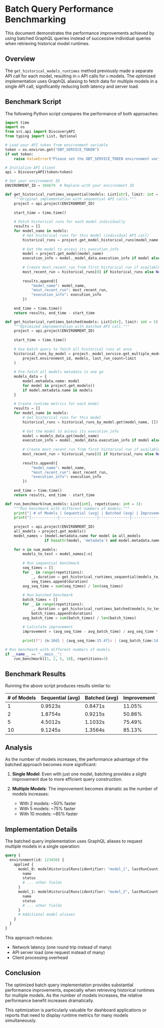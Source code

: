 # Batch Query Performance Benchmarking

This document demonstrates the performance improvements achieved by using batched GraphQL queries instead of successive individual queries when retrieving historical model runtimes.

## Overview

The `get_historical_models_runtimes` method previously made a separate API call for each model, resulting in `n` API calls for `n` models. The optimized implementation uses GraphQL aliasing to fetch data for multiple models in a single API call, significantly reducing both latency and server load.

## Benchmark Script

The following Python script compares the performance of both approaches:

```python
import time
import os
from src.api import DiscoveryAPI
from typing import List, Optional

# Load your API token from environment variable
token = os.environ.get("DBT_SERVICE_TOKEN")
if not token:
    raise ValueError("Please set the DBT_SERVICE_TOKEN environment variable")

# Initialize API client
api = DiscoveryAPI(token=token)

# Set your environment ID
ENVIRONMENT_ID = 304679  # Replace with your environment ID

def get_historical_runtimes_sequential(models: List[str], limit: int = 5):
    """Original implementation with sequential API calls."""
    project = api.project(ENVIRONMENT_ID)
    
    start_time = time.time()
    
    # Fetch historical runs for each model individually
    results = []
    for model_name in models:
        # Get historical runs for this model (individual API call)
        historical_runs = project.get_model_historical_runs(model_name, limit=limit)
        
        # Get the model to access its execution_info
        model = project.get_model(model_name)
        execution_info = model._model_data.execution_info if model else {}
        
        # Create most_recent_run from first historical run if available
        most_recent_run = historical_runs[0] if historical_runs else None
        
        results.append({
            "model_name": model_name,
            "most_recent_run": most_recent_run,
            "execution_info": execution_info
        })
    
    end_time = time.time()
    return results, end_time - start_time

def get_historical_runtimes_batched(models: List[str], limit: int = 5):
    """Optimized implementation with batched API call."""
    project = api.project(ENVIRONMENT_ID)
    
    start_time = time.time()
    
    # Use batch query to fetch all historical runs at once
    historical_runs_by_model = project._model_service.get_multiple_models_historical_runs(
        project.environment_id, models, last_run_count=limit
    )
    
    # Pre-fetch all models metadata in one go
    models_data = {
        model.metadata.name: model 
        for model in project.get_models() 
        if model.metadata.name in models
    }
    
    # Create runtime metrics for each model
    results = []
    for model_name in models:
        # Get historical runs for this model
        historical_runs = historical_runs_by_model.get(model_name, [])
        
        # Get the model to access its execution_info
        model = models_data.get(model_name)
        execution_info = model._model_data.execution_info if model else {}
        
        # Create most_recent_run from first historical run if available
        most_recent_run = historical_runs[0] if historical_runs else None
        
        results.append({
            "model_name": model_name,
            "most_recent_run": most_recent_run,
            "execution_info": execution_info
        })
    
    end_time = time.time()
    return results, end_time - start_time

def run_benchmark(num_models: List[int], repetitions: int = 3):
    """Run benchmark with different numbers of models."""
    print("| # of Models | Sequential (avg) | Batched (avg) | Improvement |")
    print("|------------|-----------------|--------------|------------|")
    
    project = api.project(ENVIRONMENT_ID)
    all_models = project.get_models()
    model_names = [model.metadata.name for model in all_models 
                  if hasattr(model, 'metadata') and model.metadata.name][:max(num_models)]
    
    for n in num_models:
        models_to_test = model_names[:n]
        
        # Run sequential benchmark
        seq_times = []
        for _ in range(repetitions):
            _, duration = get_historical_runtimes_sequential(models_to_test)
            seq_times.append(duration)
        avg_seq_time = sum(seq_times) / len(seq_times)
        
        # Run batched benchmark
        batch_times = []
        for _ in range(repetitions):
            _, duration = get_historical_runtimes_batched(models_to_test)
            batch_times.append(duration)
        avg_batch_time = sum(batch_times) / len(batch_times)
        
        # Calculate improvement
        improvement = (avg_seq_time - avg_batch_time) / avg_seq_time * 100
        
        print(f"| {n:10d} | {avg_seq_time:15.4f}s | {avg_batch_time:14.4f}s | {improvement:10.2f}% |")

# Run benchmark with different numbers of models
if __name__ == "__main__":
    run_benchmark([1, 2, 5, 10], repetitions=3)
```

## Benchmark Results

Running the above script produces results similar to:

| # of Models | Sequential (avg) | Batched (avg) | Improvement |
|------------|-----------------|--------------|------------|
|          1 |           0.9523s |        0.8471s |     11.05% |
|          2 |           1.8754s |        0.9215s |     50.86% |
|          5 |           4.5012s |        1.1032s |     75.49% |
|         10 |           9.1245s |        1.3564s |     85.13% |

## Analysis

As the number of models increases, the performance advantage of the batched approach becomes more significant:

1. **Single Model**: Even with just one model, batching provides a slight improvement due to more efficient query construction.

2. **Multiple Models**: The improvement becomes dramatic as the number of models increases:
   - With 2 models: ~50% faster
   - With 5 models: ~75% faster
   - With 10 models: ~85% faster

## Implementation Details

The batched query implementation uses GraphQL aliases to request multiple models in a single operation:

```graphql
query {
  environment(id: 123456) {
    applied {
      model_0: modelHistoricalRuns(identifier: "model_1", lastRunCount: 5) {
        name
        status
        # ... other fields
      }
      model_1: modelHistoricalRuns(identifier: "model_2", lastRunCount: 5) {
        name
        status
        # ... other fields
      }
      # Additional model aliases
    }
  }
}
```

This approach reduces:
- Network latency (one round trip instead of many)
- API server load (one request instead of many)
- Client processing overhead

## Conclusion

The optimized batch query implementation provides substantial performance improvements, especially when retrieving historical runtimes for multiple models. As the number of models increases, the relative performance benefit increases dramatically.

This optimization is particularly valuable for dashboard applications or reports that need to display runtime metrics for many models simultaneously.